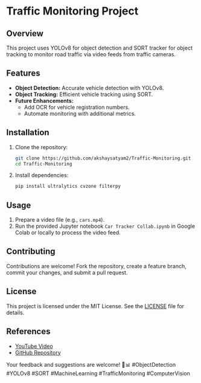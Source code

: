 # Traffic Monitoring Project

## Overview
This project uses YOLOv8 for object detection and SORT tracker for object tracking to monitor road traffic via video feeds from traffic cameras.

## Features
- **Object Detection:** Accurate vehicle detection with YOLOv8.
- **Object Tracking:** Efficient vehicle tracking using SORT.
- **Future Enhancements:**
  - Add OCR for vehicle registration numbers.
  - Automate monitoring with additional metrics.

## Installation
1. Clone the repository:
    ```bash
    git clone https://github.com/akshaysatyam2/Traffic-Monitoring.git
    cd Traffic-Monitoring
    ```
2. Install dependencies:
    ```bash
    pip install ultralytics cvzone filterpy
    ```

## Usage
1. Prepare a video file (e.g., `cars.mp4`).
2. Run the provided Jupyter notebook `Car Tracker Collab.ipynb` in Google Colab or locally to process the video feed.

## Contributing
Contributions are welcome! Fork the repository, create a feature branch, commit your changes, and submit a pull request.

## License
This project is licensed under the MIT License. See the [LICENSE](LICENSE) file for details.

## References
- [YouTube Video](https://www.youtube.com/watch?v=WgPbbWmnXJ8)
- [GitHub Repository](https://github.com/akshaysatyam2/Traffic-Monitoring.git)

Your feedback and suggestions are welcome! 🚗📊 #ObjectDetection #YOLOv8 #SORT #MachineLearning #TrafficMonitoring #ComputerVision